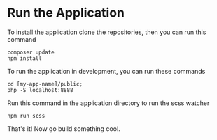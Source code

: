 # Run the Application
To install the application clone the repositories, then you can run this command
    
    composer update
    npm install

To run the application in development, you can run these commands 

	cd [my-app-name]/public;
	php -S localhost:8888

Run this command in the application directory to run the scss watcher

	npm run scss

That's it! Now go build something cool.
